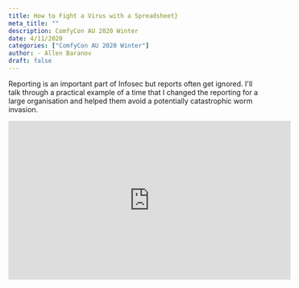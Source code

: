 ```yaml
---
title: How to Fight a Virus with a Spreadsheet}
meta_title: ""
description: ComfyCon AU 2020 Winter
date: 4/11/2020
categories: ["ComfyCon AU 2020 Winter"]
author: - Allen Baranov
draft: false
---
```

Reporting is an important part of Infosec but reports often get ignored. I'll talk through a practical example of a time that I changed the reporting for a large organisation and helped them avoid a potentially catastrophic worm invasion.

<iframe width="560" height="315" src="https://www.youtube.com/embed/smv7jfbLeP4?si=uflohCUcYZcAgXVb" title="YouTube video player" frameborder="0" allow="accelerometer; autoplay; clipboard-write; encrypted-media; gyroscope; picture-in-picture; web-share" allowfullscreen></iframe>
